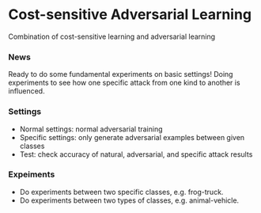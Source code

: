 # Cost-sensitive Adversarial Learning
Combination of cost-sensitive learning and adversarial learning

### News
Ready to do some fundamental experiments on basic settings!
Doing experiments to see how one specific attack from one kind to another is influenced.

### Settings
- Normal settings: normal adversarial training
- Specific settings: only generate adversarial examples between given classes
- Test: check accuracy of natural, adversarial, and specific attack results

### Expeiments
- Do experiments between two specific classes, e.g. frog-truck.
- Do experiments between two types of classes, e.g. animal-vehicle.